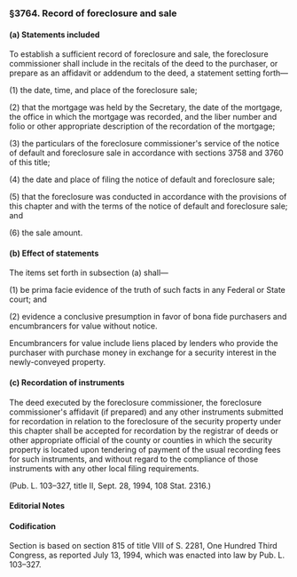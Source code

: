 ### §3764. Record of foreclosure and sale ###

#### (a) Statements included ####

To establish a sufficient record of foreclosure and sale, the foreclosure commissioner shall include in the recitals of the deed to the purchaser, or prepare as an affidavit or addendum to the deed, a statement setting forth—

(1) the date, time, and place of the foreclosure sale;

(2) that the mortgage was held by the Secretary, the date of the mortgage, the office in which the mortgage was recorded, and the liber number and folio or other appropriate description of the recordation of the mortgage;

(3) the particulars of the foreclosure commissioner's service of the notice of default and foreclosure sale in accordance with sections 3758 and 3760 of this title;

(4) the date and place of filing the notice of default and foreclosure sale;

(5) that the foreclosure was conducted in accordance with the provisions of this chapter and with the terms of the notice of default and foreclosure sale; and

(6) the sale amount.

#### (b) Effect of statements ####

The items set forth in subsection (a) shall—

(1) be prima facie evidence of the truth of such facts in any Federal or State court; and

(2) evidence a conclusive presumption in favor of bona fide purchasers and encumbrancers for value without notice.

Encumbrancers for value include liens placed by lenders who provide the purchaser with purchase money in exchange for a security interest in the newly-conveyed property.

#### (c) Recordation of instruments ####

The deed executed by the foreclosure commissioner, the foreclosure commissioner's affidavit (if prepared) and any other instruments submitted for recordation in relation to the foreclosure of the security property under this chapter shall be accepted for recordation by the registrar of deeds or other appropriate official of the county or counties in which the security property is located upon tendering of payment of the usual recording fees for such instruments, and without regard to the compliance of those instruments with any other local filing requirements.

(Pub. L. 103–327, title II, Sept. 28, 1994, 108 Stat. 2316.)

#### **Editorial Notes** ####

#### Codification ####

Section is based on section 815 of title VIII of S. 2281, One Hundred Third Congress, as reported July 13, 1994, which was enacted into law by Pub. L. 103–327.